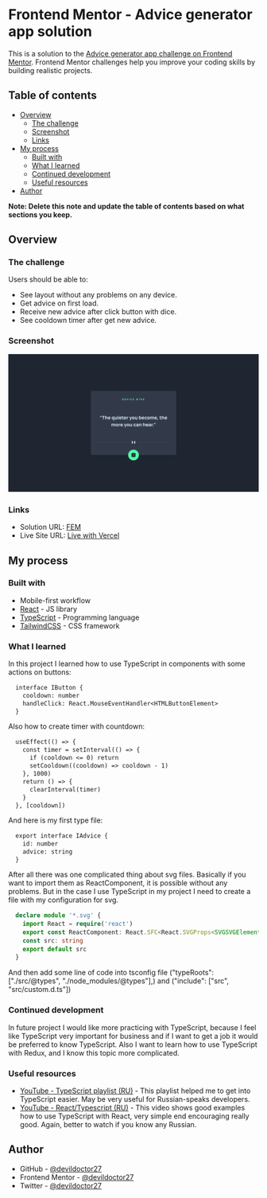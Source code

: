 # Frontend Mentor - Advice generator app solution

This is a solution to the [Advice generator app challenge on Frontend Mentor](https://www.frontendmentor.io/challenges/advice-generator-app-QdUG-13db). Frontend Mentor challenges help you improve your coding skills by building realistic projects.

## Table of contents

- [Overview](#overview)
  - [The challenge](#the-challenge)
  - [Screenshot](#screenshot)
  - [Links](#links)
- [My process](#my-process)
  - [Built with](#built-with)
  - [What I learned](#what-i-learned)
  - [Continued development](#continued-development)
  - [Useful resources](#useful-resources)
- [Author](#author)

**Note: Delete this note and update the table of contents based on what sections you keep.**

## Overview

### The challenge

Users should be able to:

- See layout without any problems on any device.
- Get advice on first load.
- Receive new advice after click button with dice.
- See cooldown timer after get new advice.

### Screenshot

![](./screenshot.jpg)

### Links

- Solution URL: [FEM](https://www.frontendmentor.io/solutions/advice-generator-app-with-reacttypescripttailwindcss-4NOXG5Mtb)
- Live Site URL: [Live with Vercel](https://advice-generator-gules.vercel.app/)

## My process

### Built with

- Mobile-first workflow
- [React](https://reactjs.org/) - JS library
- [TypeScript](https://www.typescriptlang.org/) - Programming language
- [TailwindCSS](https://tailwindcss.com/) - CSS framework

### What I learned

In this project I learned how to use TypeScript in components with some actions on buttons:

```interface
  interface IButton {
    cooldown: number
    handleClick: React.MouseEventHandler<HTMLButtonElement>
  }
```

Also how to create timer with countdown:

```
  useEffect(() => {
    const timer = setInterval(() => {
      if (cooldown <= 0) return
      setCooldown((cooldown) => cooldown - 1)
    }, 1000)
    return () => {
      clearInterval(timer)
    }
  }, [cooldown])
```

And here is my first type file:

```
  export interface IAdvice {
    id: number
    advice: string
  }
```

After all there was one complicated thing about svg files.
Basically if you want to import them as ReactComponent, it is possible without any problems.
But in the case I use TypeScript in my project I need to create a file with my configuration for svg.

```custom.d.ts
  declare module '*.svg' {
    import React = require('react')
    export const ReactComponent: React.SFC<React.SVGProps<SVGSVGElement>>
    const src: string
    export default src
  }
```

And then add some line of code into tsconfig file ("typeRoots": ["./src/@types", "./node_modules/@types"],) and ("include": ["src", "src/custom.d.ts"])

### Continued development

In future project I would like more practicing with TypeScript, because I feel like TypeScript very important for business and if I want to get a job it would be preferred to know TypeScript.
Also I want to learn how to use TypeScript with Redux, and I know this topic more complicated.

### Useful resources

- [YouTube - TypeScript playlist (RU)](https://www.youtube.com/playlist?list=PLiZoB8JBsdzlG1oAY8U4vrBtVW07j6jil) - This playlist helped me to get into TypeScript easier. May be very useful for Russian-speaks developers.
- [YouTube - React/Typescript (RU)](https://www.youtube.com/watch?v=v8i-cv9NUV0) - This video shows good examples how to use TypeScript with React, very simple end encouraging really good. Again, better to watch if you know any Russian.

## Author

- GitHub - [@devildoctor27](https://github.com/DevilDoctor27)
- Frontend Mentor - [@devildoctor27](https://www.frontendmentor.io/profile/DevilDoctor27)
- Twitter - [@devildoctor27](https://twitter.com/DevilDoctor27)
